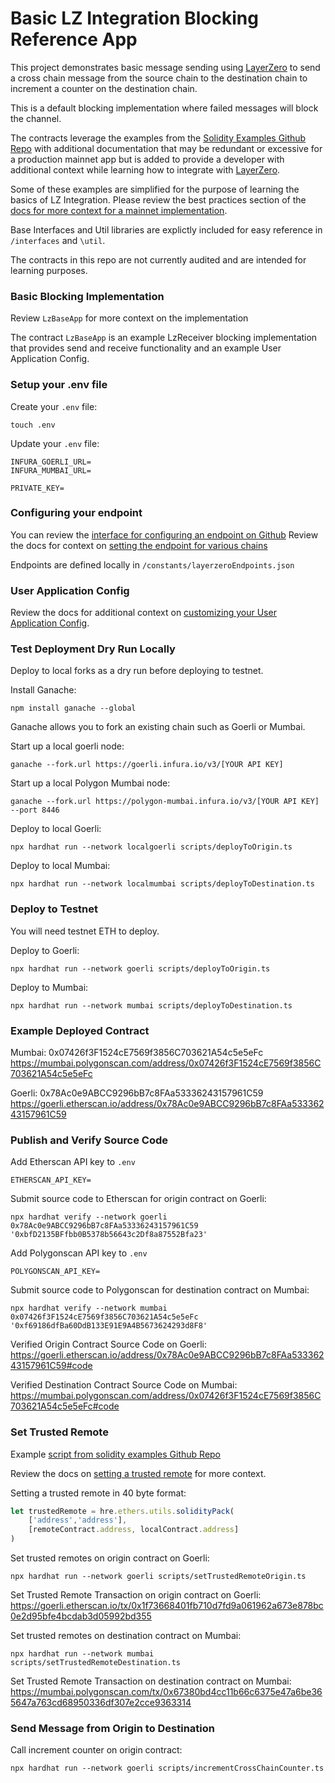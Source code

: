 # Basic LZ Integration Blocking Reference App

This project demonstrates basic message sending using [LayerZero](https://layerzero.network/) to send a cross chain message 
from the source chain to the destination chain to increment a counter on the destination chain.

This is a default blocking implementation where failed messages will block the channel.

The contracts leverage the examples from the [Solidity Examples Github Repo](https://github.com/LayerZero-Labs/solidity-examples)
with additional documentation that may be redundant or excessive for a production mainnet app but is added to
provide a developer with additional context while learning how to integrate with [LayerZero](https://layerzero.network/).

Some of these examples are simplified for the purpose of learning the basics of LZ Integration.  Please review
the best practices section of the [docs for more context for a mainnet implementation](https://layerzero.gitbook.io/docs/evm-guides/best-practice).

Base Interfaces and Util libraries are explictly included for easy reference in `/interfaces` and `\util`.

The contracts in this repo are not currently audited and are intended for learning purposes.

### Basic Blocking Implementation

Review `LzBaseApp` for more context on the implementation

The contract `LzBaseApp` is an example LzReceiver blocking implementation that provides send and 
receive functionality and an example User Application Config.

### Setup your .env file

Create your `.env` file:
```shell
touch .env
```

Update your `.env` file:
```
INFURA_GOERLI_URL=
INFURA_MUMBAI_URL=

PRIVATE_KEY=
```

### Configuring your endpoint

You can review the [interface for configuring an endpoint on Github](https://github.com/LayerZero-Labs/solidity-examples/blob/main/contracts/interfaces/ILayerZeroEndpoint.sol)
Review the docs for context on [setting the endpoint for various chains](https://layerzero.gitbook.io/docs/technical-reference/mainnet/supported-chain-ids)

Endpoints are defined locally in `/constants/layerzeroEndpoints.json`

### User Application Config

Review the docs for additional context on [customizing your User Application Config](https://layerzero.gitbook.io/docs/evm-guides/ua-custom-configuration).

### Test Deployment Dry Run Locally

Deploy to local forks as a dry run before deploying to testnet.  

Install Ganache:
```shell
npm install ganache --global
```

Ganache allows you to fork an existing chain such as Goerli or Mumbai.

Start up a local goerli node:
```shell
ganache --fork.url https://goerli.infura.io/v3/[YOUR API KEY]
```

Start up a local Polygon Mumbai node:
```shell
ganache --fork.url https://polygon-mumbai.infura.io/v3/[YOUR API KEY] --port 8446
```

Deploy to local Goerli:
```shell
npx hardhat run --network localgoerli scripts/deployToOrigin.ts
```

Deploy to local Mumbai:
```shell
npx hardhat run --network localmumbai scripts/deployToDestination.ts
```

### Deploy to Testnet

You will need testnet ETH to deploy.

Deploy to Goerli:
```shell
npx hardhat run --network goerli scripts/deployToOrigin.ts
```

Deploy to Mumbai:
```shell
npx hardhat run --network mumbai scripts/deployToDestination.ts 
```

### Example Deployed Contract

Mumbai:  0x07426f3F1524cE7569f3856C703621A54c5e5eFc
https://mumbai.polygonscan.com/address/0x07426f3F1524cE7569f3856C703621A54c5e5eFc

Goerli: 0x78Ac0e9ABCC9296bB7c8FAa53336243157961C59
https://goerli.etherscan.io/address/0x78Ac0e9ABCC9296bB7c8FAa53336243157961C59


### Publish and Verify Source Code

Add Etherscan API key to `.env`
```
ETHERSCAN_API_KEY=
```

Submit source code to Etherscan for origin contract on Goerli:
```
npx hardhat verify --network goerli 0x78Ac0e9ABCC9296bB7c8FAa53336243157961C59 '0xbfD2135BFfbb0B5378b56643c2Df8a87552Bfa23' 
```


Add Polygonscan API key to `.env`
```
POLYGONSCAN_API_KEY=
```

Submit source code to Polygonscan for destination contract on Mumbai:
```
npx hardhat verify --network mumbai 0x07426f3F1524cE7569f3856C703621A54c5e5eFc '0xf69186dfBa60DdB133E91E9A4B5673624293d8F8' 
```

Verified Origin Contract Source Code on Goerli:  https://goerli.etherscan.io/address/0x78Ac0e9ABCC9296bB7c8FAa53336243157961C59#code

Verified Destination Contract Source Code on Mumbai:  https://mumbai.polygonscan.com/address/0x07426f3F1524cE7569f3856C703621A54c5e5eFc#code

### Set Trusted Remote

Example [script from solidity examples Github Repo](https://github.com/LayerZero-Labs/solidity-examples/blob/main/tasks/setTrustedRemote.js)

Review the docs on [setting a trusted remote](https://layerzero.gitbook.io/docs/evm-guides/master/set-trusted-remotes) for more context.


Setting a trusted remote in 40 byte format:
```typescript
let trustedRemote = hre.ethers.utils.solidityPack(
    ['address','address'],
    [remoteContract.address, localContract.address]
)
```

Set trusted remotes on origin contract on Goerli:
```shell
npx hardhat run --network goerli scripts/setTrustedRemoteOrigin.ts 
```

Set Trusted Remote Transaction on origin contract on Goerli:  https://goerli.etherscan.io/tx/0x1f73668401fb710d7fd9a061962a673e878bc0e2d95bfe4bcdab3d05992bd355

Set trusted remotes on destination contract on Mumbai:
```shell
npx hardhat run --network mumbai scripts/setTrustedRemoteDestination.ts 
```

Set Trusted Remote Transaction on destination contract on Mumbai:  https://mumbai.polygonscan.com/tx/0x67380bd4cc11b66c6375e47a6be365647a763cd68950336df307e2cce9363314


### Send Message from Origin to Destination

Call increment counter on origin contract:
```shell
npx hardhat run --network goerli scripts/incrementCrossChainCounter.ts
```
